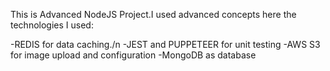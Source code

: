 This is Advanced NodeJS Project.I used advanced concepts here the technologies I used:

-REDIS for data caching./n
-JEST and PUPPETEER for unit testing
-AWS S3 for image upload and configuration
-MongoDB as database

